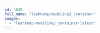 ```yaml
---
id: 4639
full_name: "leahkemp/madeline2_container"
images: 
  - "leahkemp-madeline2_container-latest"
---
```

